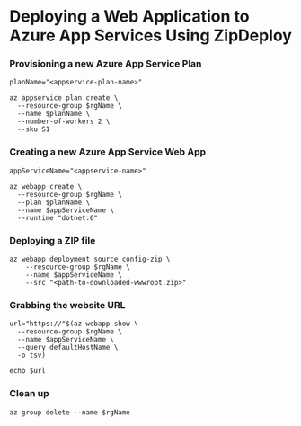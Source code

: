 # Deploying a Web Application to Azure App Services Using ZipDeploy


### Provisioning a new Azure App Service Plan
```
planName="<appservice-plan-name>"

az appservice plan create \
  --resource-group $rgName \
  --name $planName \
  --number-of-workers 2 \
  --sku S1
```

### Creating a new Azure App Service Web App
```
appServiceName="<appservice-name>"

az webapp create \
  --resource-group $rgName \
  --plan $planName \
  --name $appServiceName \
  --runtime "dotnet:6"
```

### Deploying a ZIP file
```
az webapp deployment source config-zip \
    --resource-group $rgName \
    --name $appServiceName \
    --src "<path-to-downloaded-wwwroot.zip>"
```

### Grabbing the website URL
```
url="https://"$(az webapp show \
  --resource-group $rgName \
  --name $appServiceName \
  --query defaultHostName \
  -o tsv)

echo $url
```

### Clean up
```
az group delete --name $rgName
```